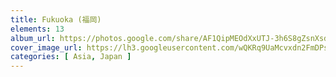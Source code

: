 ```yaml
---
title: Fukuoka (福岡)
elements: 13
album_url: https://photos.google.com/share/AF1QipMEOdXxUTJ-3h6S8gZsnXsd7CtO1y8M3hUO12M4V8-Bmdb6eoPihWwcvKwlUHTAbA?key=YWZFb0NmOEE1T2FYbzA0cjMxem9LRFp0OWxEV1Zn
cover_image_url: https://lh3.googleusercontent.com/wQKRq9UaMcvxdn2FmDPsgjBeGARPQn1C1rRonJYwxBpLb1yr7kHUbc7TCo18MlVYrCibRXilLKGl89CEK0Vecz2uXs28pCR811te9RwNv0fU6pLtS8QOZhw8YhksUAaWvUBlewX8S-0Buq4CERN1KhWNGkk2M33kBV68GTCE2NXBMCE_MuKOuoal1XgKZweji8AnTnAtjEmKUh2eUYJxoYYOI3GxocYG6v__dpDK6oNvHuQvwVpiqeWsM3_JyKQzQ3N4oqS0HxAJq_XsFMCxFBNizmr3MilWOUliYW7XWx9vws1p33gAj6vxC16a8eKwGbGrs8xFfhJTEzT08MrkX8Yj7oSps7xDRFntc5dwCXn3-2YK1ooUbAFtcBcNDhHHaL4D8gbjkhO3z5Tm64YPFCGoDPVe5AxP837O2UJy8-eDaBNAPNT9q9dhWEkyjokvFBidoFvKnxhX-qMIRS3IuFWU_0gMOTpSuzWdGKklY80zN654_HUSsvh7-8KILCR_emBOSusil2kRhH986qgLBwrvMIo_U_m81bexJHSLdd9EqIv3atNHnr-uuNlufLPZ_xuhYPHSime47KsZyUBG8TxSBL-lZRa4Zhnwk-X_HM5X94AKN59T25ZW1J8aRspkWR0pFyN-RR3wfoFS5XVq_UfgMQ=s195-p-k-no
categories: [ Asia, Japan ]
---
```

